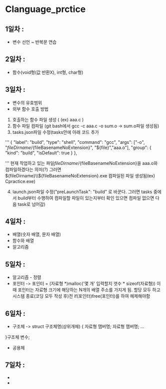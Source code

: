 # Clanguage_prctice

## 1일차 : 
* 변수 선언 ~ 반복문 연습 

## 2일차 : 
* 함수(void형(값 반환X), int형, char형)

## 3일차 : 
* 변수의 유효범위
* 외부 함수 호출 방법

1.  호출하는 함수 파일 생성 ( (ex) aaa.c )
2. 함수 파일 컴파일 (git bash에서 gcc -c aaa.c -o sum.o -> sum.o파일 생성됨)
3. tasks.json파일 수정(tasks안에 아래 코드 추가

'''
            {
			"label": "build",
			"type": "shell",
			"command": "gcc",
			"args": ["-o", "${fileDirname}/${fileBasenameNoExtension}", "${file}","aaa.o"],
			"group": {
				"kind": "build",
				"isDefault": true
			}
		},

'''
     현재 작업하고 있는 파일${fileDirname}/${fileBasenameNoExtension}을 aaa.o와 컴파일하겠다는 의미(?)
     그러면 ${fileDirname}\\${fileBasenameNoExtension}.exe 컴파일된 파일 생성됨(ex) Cpractice.exe)

            
4. launch.json파일 수정("preLaunchTask": "build" 로 바꾼다. 그러면 tasks 중에서 build부터 수행하여 
컴파일할 파일이 있는지부터 확인 있으면 컴파일 없으면 다음 task로 넘어감)

## 4일차 : 
* 배열(숫자 배열, 문자 배열)
* 함수와 배열
* 알고리즘

## 5일차 : 
* 알고리즘 - 정렬
* 포인터 -> 포인터 = (자료형 *)malloc('몇 개' 입력할지 갯수 * sizeof(자료형)) 
이때 포인터는 자료형 크기에 해당하는 N개의 배열 주소를 가지게 됨.
할당 모두 하고 시스템 종료(코딩 모두 작성 후)전 if(포인터)free(포인터)를 하여 헤제해야함

## 6일차 :
* 구조체 -> struct 구조체명(상위개체) {
					자료형 맴버명;
					자료형 맴버명;
					...

}구조체 변수;

* 공용체

## 7일차 :
*
*


